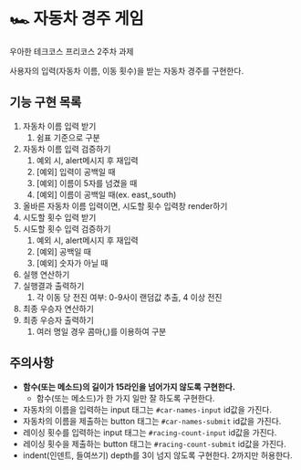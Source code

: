 # 🏎️ 자동차 경주 게임

우아한 테크코스 프리코스 2주차 과제

사용자의 입력(자동차 이름, 이동 횟수)을 받는 자동차 경주를 구현한다.

## 기능 구현 목록

1. 자동차 이름 입력 받기
   1. 쉼표 기준으로 구분
2. 자동차 이름 입력 검증하기
   1. 예외 시, alert메시지 후 재입력
   2. [예외] 입력이 공백일 때
   3. [예외] 이름이 5자를 넘겼을 때
   4. [예외] 이름이 공백일 때(ex. east,,south)
3. 올바른 자동차 이름 입력이면, 시도할 횟수 입력창 render하기
4. 시도할 횟수 입력 받기
5. 시도할 횟수 입력 검증하기
   1. 예외 시, alert메시지 후 재입력
   2. [예외] 공백일 때
   3. [예외] 숫자가 아닐 때
6. 실행 연산하기
7. 실행결과 출력하기
   1. 각 이동 당 전진 여부: 0-9사이 랜덤값 추출, 4 이상 전진
8. 최종 우승자 연산하기
9. 최종 우승자 출력하기
   1. 여러 명일 경우 콤마(,)를 이용하여 구분

## 주의사항

- **함수(또는 메소드)의 길이가 15라인을 넘어가지 않도록 구현한다.**
  - 함수(또는 메소드)가 한 가지 일만 잘 하도록 구현한다.
- 자동차의 이름을 입력하는 input 태그는 `#car-names-input` id값을 가진다.
- 자동차의 이름을 제출하는 button 태그는 `#car-names-submit` id값을 가진다.
- 레이싱 횟수를 입력하는 input 태그는 `#racing-count-input` id값을 가진다.
- 레이싱 횟수을 제출하는 button 태그는 `#racing-count-submit` id값을 가진다.
- indent(인덴트, 들여쓰기) depth를 3이 넘지 않도록 구현한다. 2까지만 허용한다.
